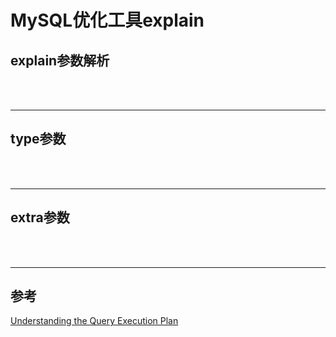 # MySQL优化工具explain

## explain参数解析



<br><br>

---

## type参数





<br><br>

---

## extra参数




<br><br>

---





## 参考
[Understanding the Query Execution Plan](https://dev.mysql.com/doc/refman/8.0/en/execution-plan-information.html)
